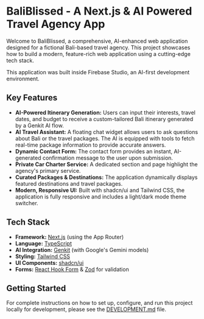 # BaliBlissed - A Next.js & AI Powered Travel Agency App

Welcome to BaliBlissed, a comprehensive, AI-enhanced web application designed for a fictional Bali-based travel agency. This project showcases how to build a modern, feature-rich web application using a cutting-edge tech stack.

This application was built inside Firebase Studio, an AI-first development environment.

## Key Features

- **AI-Powered Itinerary Generation:** Users can input their interests, travel dates, and budget to receive a custom-tailored Bali itinerary generated by a Genkit AI flow.
- **AI Travel Assistant:** A floating chat widget allows users to ask questions about Bali or the travel packages. The AI is equipped with tools to fetch real-time package information to provide accurate answers.
- **Dynamic Contact Form:** The contact form provides an instant, AI-generated confirmation message to the user upon submission.
- **Private Car Charter Service:** A dedicated section and page highlight the agency's primary service.
- **Curated Packages & Destinations:** The application dynamically displays featured destinations and travel packages.
- **Modern, Responsive UI:** Built with shadcn/ui and Tailwind CSS, the application is fully responsive and includes a light/dark mode theme switcher.

## Tech Stack

- **Framework:** [Next.js](https://nextjs.org/) (using the App Router)
- **Language:** [TypeScript](https://www.typescriptlang.org/)
- **AI Integration:** [Genkit](https://firebase.google.com/docs/genkit) (with Google's Gemini models)
- **Styling:** [Tailwind CSS](https://tailwindcss.com/)
- **UI Components:** [shadcn/ui](https://ui.shadcn.com/)
- **Forms:** [React Hook Form](https://react-hook-form.com/) & [Zod](https://zod.dev/) for validation

## Getting Started

For complete instructions on how to set up, configure, and run this project locally for development, please see the [DEVELOPMENT.md](DEVELOPMENT.md) file.

